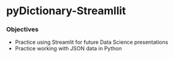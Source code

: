 # pyDictionary-Streamllit

### Objectives
- Practice using Streamlit for future Data Science presentations
- Practice working with JSON data in Python
